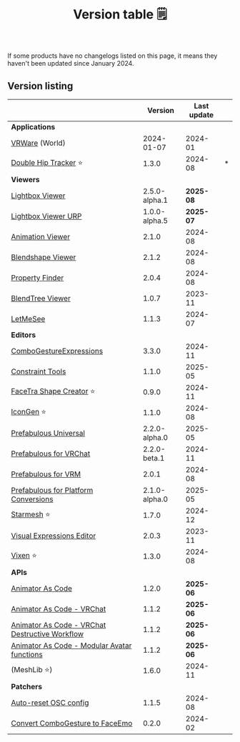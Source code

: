 ﻿---
title: Version table 🗒️
sidebar_position: 1
#hide_table_of_contents: true
#hide_title: true
description: List of all current versions
---

If some products have no changelogs listed on this page, it means they haven't been updated since January 2024.

## Version listing

|                                                                                                             | Version       | Last update |   |
|-------------------------------------------------------------------------------------------------------------|---------------|-------------|---|
| **Applications**                                                                                            |               |             |   |
| [VRWare](./changelogs/vrware) (World)                                                                       | 2024-01-07    | 2024-01     |   |
| [Double Hip Tracker](./changelogs/double-hip-tracker) ⭐                                                     | 1.3.0         | 2024-08     | * |
| **Viewers**                                                                                                 |               |             |   |
| [Lightbox Viewer](./changelogs/lightbox-viewer)                                                             | 2.5.0-alpha.1 | **2025-08** |   |
| [Lightbox Viewer URP](./changelogs/lightbox-viewer-urp)                                                     | 1.0.0-alpha.5 | **2025-07** |   |
| [Animation Viewer](./changelogs/animation-viewer)                                                           | 2.1.0         | 2024-08     |   |
| [Blendshape Viewer](./changelogs/blendshape-viewer)                                                         | 2.1.2         | 2024-08     |   |
| [Property Finder](./changelogs/property-finder)                                                             | 2.0.4         | 2024-08     |   |
| [BlendTree Viewer](./changelogs/blendtree-viewer)                                                           | 1.0.7         | 2023-11     |   |
| [LetMeSee](./changelogs/let-me-see)                                                                         | 1.1.3         | 2024-07     |   |
| **Editors**                                                                                                 |               |             |   |
| [ComboGestureExpressions](./changelogs/combo-gesture-expressions)                                           | 3.3.0         | 2024-11     |   |
| [Constraint Tools](./changelogs/constraint-tools)                                                           | 1.1.0         | 2025-05     |   |
| [FaceTra Shape Creator](./changelogs/facetra-shape-creator) ⭐                                               | 0.9.0         | 2024-11     |   |
| [IconGen](./changelogs/icon-gen) ⭐                                                                          | 1.1.0         | 2024-08     |   |
| [Prefabulous Universal](./changelogs/prefabulous)                                                           | 2.2.0-alpha.0 | 2025-05     |   |
| [Prefabulous for VRChat](./changelogs/prefabulous-for-vrchat)                                               | 2.2.0-beta.1  | 2024-11     |   |
| [Prefabulous for VRM](./changelogs/prefabulous-for-vrm)                                                     | 2.0.1         | 2024-08     |   |
| [Prefabulous for Platform Conversions](./changelogs/prefabulous-for-conversions)                            | 2.1.0-alpha.0 | 2025-05     |   |
| [Starmesh](./changelogs/starmesh) ⭐                                                                         | 1.7.0         | 2024-12     |   |
| [Visual Expressions Editor](./changelogs/visual-expressions-editor)                                         | 2.0.3         | 2023-11     |   |
| [Vixen](./changelogs/vixen) ⭐                                                                               | 1.3.0         | 2024-08     |   |
| **APIs**                                                                                                    |               |             |   |
| [Animator As Code](./changelogs/animator-as-code)                                                           | 1.2.0         | **2025-06** |   |
| [Animator As Code - VRChat](./changelogs/animator-as-code-vrchat)                                           | 1.1.2         | **2025-06** |   |
| [Animator As Code - VRChat Destructive Workflow](./changelogs/animator-as-code-vrchat-destructive-workflow) | 1.1.2         | **2025-06** |   |
| [Animator As Code - Modular Avatar functions](./changelogs/animator-as-code-modular-avatar)                 | 1.1.2         | **2025-06** |   |
| (MeshLib ⭐)                                                                                                 | 1.6.0         | 2024-11     |   |
| **Patchers**                                                                                                |               |             |   |           
| [Auto-reset OSC config](./changelogs/auto-reset-osc-config)                                                 | 1.1.5         | 2024-08     |   |       
| [Convert ComboGesture to FaceEmo](./changelogs/cge-to-faceemo)                                              | 0.2.0         | 2024-02     |   |

